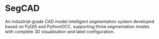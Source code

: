 # SegCAD
An industrial-grade CAD model intelligent segmentation system developed based on PyQt5 and PythonOCC, supporting three segmentation modes with complete 3D visualization and label configuration.
